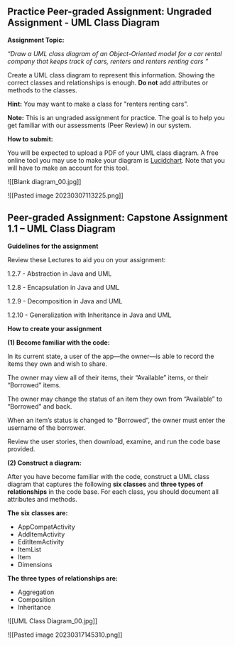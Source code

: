 ## Practice Peer-graded Assignment: Ungraded Assignment - UML Class Diagram

**Assignment Topic:**

_“Draw a UML class diagram of an Object-Oriented model for a car rental company that keeps track of cars, renters and renters renting cars ”_

Create a UML class diagram to represent this information. Showing the correct classes and relationships is enough. **Do not** add attributes or methods to the classes.

**Hint:** You may want to make a class for "renters renting cars".

**Note:** This is an ungraded assignment for practice. The goal is to help you get familiar with our assessments (Peer Review) in our system.

**How to submit:**

You will be expected to upload a PDF of your UML class diagram. A free online tool you may use to make your diagram is [Lucidchart](https://www.lucidchart.com/). Note that you will have to make an account for this tool. 

![[Blank diagram_00.jpg]]

![[Pasted image 20230307113225.png]]

## Peer-graded Assignment: Capstone Assignment 1.1 – UML Class Diagram

**Guidelines for the assignment**

Review these Lectures to aid you on your assignment:

1.2.7 - Abstraction in Java and UML

1.2.8 - Encapsulation in Java and UML

1.2.9 - Decomposition in Java and UML

1.2.10 - Generalization with Inheritance in Java and UML

**How to create your assignment**

**(1) Become familiar with the code:**

In its current state, a user of the app—the owner—is able to record the items they own and wish to share.

The owner may view all of their items, their “Available” items, or their “Borrowed” items.

The owner may change the status of an item they own from “Available” to “Borrowed” and back.

When an item’s status is changed to “Borrowed”, the owner must enter the username of the borrower.

Review the user stories, then download, examine, and run the code base provided.

**(2) Construct a diagram:**

After you have become familiar with the code, construct a UML class diagram that captures the following **six classes** and **three types of relationships** in the code base. For each class, you should document all attributes and methods.

**The** **six** **classes are:**

-   AppCompatActivity
-   AddItemActivity
-   EditItemActivity
-   ItemList 
-   Item 
-   Dimensions

**The** **three types** **of relationships are:**

-   Aggregation
-   Composition
-   Inheritance

![[UML Class Diagram_00.jpg]]

![[Pasted image 20230317145310.png]]